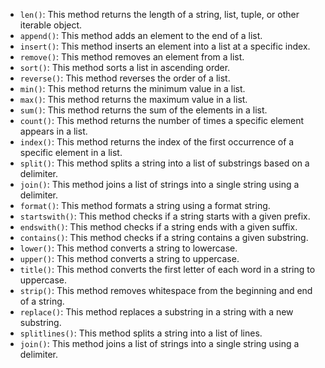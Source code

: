 
- `len()`: This method returns the length of a string, list, tuple, or other iterable object.
- `append()`: This method adds an element to the end of a list.
- `insert()`: This method inserts an element into a list at a specific index.
- `remove()`: This method removes an element from a list.
- `sort()`: This method sorts a list in ascending order.
- `reverse()`: This method reverses the order of a list.
- `min()`: This method returns the minimum value in a list.
- `max()`: This method returns the maximum value in a list.
- `sum()`: This method returns the sum of the elements in a list.
- `count()`: This method returns the number of times a specific element appears in a list.
- `index()`: This method returns the index of the first occurrence of a specific element in a list.
- `split()`: This method splits a string into a list of substrings based on a delimiter.
- `join()`: This method joins a list of strings into a single string using a delimiter.
- `format()`: This method formats a string using a format string.
- `startswith()`: This method checks if a string starts with a given prefix.
- `endswith()`: This method checks if a string ends with a given suffix.
- `contains()`: This method checks if a string contains a given substring.
- `lower()`: This method converts a string to lowercase.
- `upper()`: This method converts a string to uppercase.
- `title()`: This method converts the first letter of each word in a string to uppercase.
- `strip()`: This method removes whitespace from the beginning and end of a string.
- `replace()`: This method replaces a substring in a string with a new substring.
- `splitlines()`: This method splits a string into a list of lines.
- `join()`: This method joins a list of strings into a single string using a delimiter.
